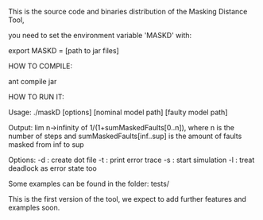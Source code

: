 This is the source code and binaries distribution of the Masking Distance Tool,

you need to set the environment variable 'MASKD' with:

export MASKD = [path to jar files]

HOW TO COMPILE:

ant compile jar

HOW TO RUN IT:

Usage: ./maskD [options] [nominal model path] [faulty model path]

Output: lim n->infinity of 1/(1+sumMaskedFaults[0..n]), where n is the number of steps and sumMaskedFaults[inf..sup] is the amount of faults masked from inf to sup

Options: 
-d : create dot file 
-t : print error trace 
-s : start simulation 
-l : treat deadlock as error state too
 

Some examples can be found
in the folder: tests/

This is the first version of the tool, we expect to add further features and examples
soon.

